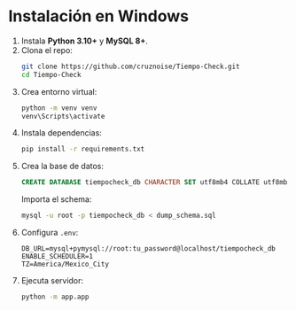 # Instalación en Windows

1. Instala **Python 3.10+** y **MySQL 8+**.
2. Clona el repo:
   ```bash
   git clone https://github.com/cruznoise/Tiempo-Check.git
   cd Tiempo-Check
   ```
3. Crea entorno virtual:
   ```bash
   python -m venv venv
   venv\Scripts\activate
   ```
4. Instala dependencias:
   ```bash
   pip install -r requirements.txt
   ```
5. Crea la base de datos:
   ```sql
   CREATE DATABASE tiempocheck_db CHARACTER SET utf8mb4 COLLATE utf8mb4_unicode_ci;
   ```
   Importa el schema:
   ```bash
   mysql -u root -p tiempocheck_db < dump_schema.sql
   ```
6. Configura `.env`:
   ```
   DB_URL=mysql+pymysql://root:tu_password@localhost/tiempocheck_db
   ENABLE_SCHEDULER=1
   TZ=America/Mexico_City
   ```
7. Ejecuta servidor:
   ```bash
   python -m app.app
   ```
